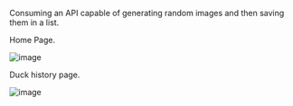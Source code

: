 Consuming an API capable of generating random images and then saving them in a list.

Home Page.

![image](https://github.com/user-attachments/assets/83cd022b-68b8-42be-b3c8-9630640c015f)

Duck history page.

![image](https://github.com/user-attachments/assets/72c8a385-4a7c-4a34-a9c9-9c5ca08420a8)
